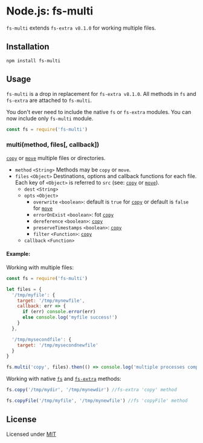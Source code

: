# Node.js: fs-multi

`fs-multi` extends `fs-extra v8.1.0` for working multiple files.

## Installation

```shell script
npm install fs-multi
```

## Usage

`fs-multi` is a drop in replacement for `fs-extra v8.1.0`. All methods in `fs` and `fs-extra` are attached to `fs-multi`.

You don't ever need to include the native `fs` or `fs-extra` modules. You can now include only `fs-multi` module.

```javascript
const fs = require('fs-multi')
```

### multi(method, files[, callback])

[`copy`](https://github.com/jprichardson/node-fs-extra/tree/master/docs/copy.md) or [`move`](https://github.com/jprichardson/node-fs-extra/tree/master/docs/move.md) multiple files or directories.

- `method` `<String>` Methods may be `copy` or `move`.
- `files` `<Object>` Destinations, options and callback functions for each file. Each key of `<Object>` is referred to `src` (see: [`copy`](https://github.com/jprichardson/node-fs-extra/tree/master/docs/copy.md) or [`move`](https://github.com/jprichardson/node-fs-extra/tree/master/docs/move.md)).
  - `dest` `<String>`
  - `opts` `<Object>`
      - `overwrite` `<boolean>`: default is `true` for [`copy`](https://github.com/jprichardson/node-fs-extra/tree/master/docs/copy.md) or default is `false` for [`move`](https://github.com/jprichardson/node-fs-extra/tree/master/docs/move.md)
      - `errorOnExist` `<boolean>`: fot [`copy`](https://github.com/jprichardson/node-fs-extra/tree/master/docs/copy.md)
      - `dereference` `<boolean>`: [`copy`](https://github.com/jprichardson/node-fs-extra/tree/master/docs/copy.md)
      - `preserveTimestamps` `<boolean>`: [`copy`](https://github.com/jprichardson/node-fs-extra/tree/master/docs/copy.md)
      - `filter` `<Function>`: [`copy`](https://github.com/jprichardson/node-fs-extra/tree/master/docs/copy.md)
  - `callback` `<Function>`

#### Example:

Working with multiple files:

```js
const fs = require('fs-multi')

let files = {
  '/tmp/myfile': {
    target: '/tmp/mynewfile',
    callback: err => {
      if (err) console.error(err)
      else console.log('myfile success!')
    }
  },

  '/tmp/mysecondfile': {
    target: '/tmp/mysecondnewfile'
  }
}

fs.multi('copy', files).then(() => console.log('multiple processes completed')).catch(err => console.error(err))
```

Working with native [`fs`](https://nodejs.org/api/fs.html) and [`fs-extra`](https://github.com/jprichardson/node-fs-extra/tree/master/docs) methods:

```javascript
fs.copy('/tmp/mydir', '/tmp/mynewdir') //fs-extra 'copy' method

fs.copyFile('/tmp/myfile', '/tmp/mynewfile') //fs 'copyFile' method
```

## License

Licensed under [MIT](LICENSE)